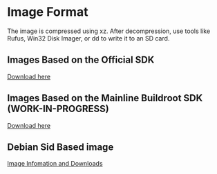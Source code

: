 # Image Format

The image is compressed using xz. After decompression, use tools like Rufus, Win32 Disk Imager, or dd to write it to an SD card.

## Images Based on the Official SDK

[Download here](https://github.com/sipeed/LicheeRV-Nano-Build/releases)

## Images Based on the Mainline Buildroot SDK (WORK-IN-PROGRESS)

[Download here](https://github.com/0x754C/sipeed-toolchain/releases)

## Debian Sid Based image

[Image Infomation and Downloads](https://github.com/Fishwaldo/sophgo-sg200x-debian)
